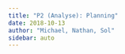 ```yaml
---
title: "P2 (Analyse): Planning"
date: 2018-10-13
author: "Michael, Nathan, Sol"
sidebar: auto
---
```


